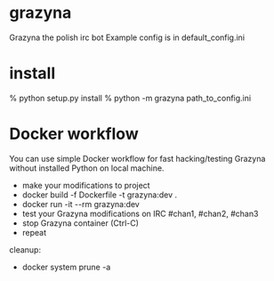 grazyna
=======

Grazyna the polish irc bot
Example config is in default_config.ini

install
=======

% python setup.py install
% python -m grazyna path_to_config.ini

Docker workflow
===============

You can use simple Docker workflow for fast hacking/testing Grazyna without installed Python on local machine.

- make your modifications to project
- docker build -f Dockerfile -t grazyna:dev .
- docker run -it --rm grazyna:dev
- test your Grazyna modifications on IRC #chan1, #chan2, #chan3
- stop Grazyna container (Ctrl-C)
- repeat

cleanup:
- docker system prune -a